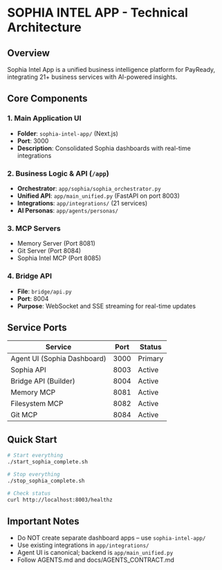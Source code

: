 # SOPHIA INTEL APP - Technical Architecture

## Overview
Sophia Intel App is a unified business intelligence platform for PayReady, integrating 21+ business services with AI-powered insights.

## Core Components

### 1. Main Application UI
- **Folder**: `sophia-intel-app/` (Next.js)
- **Port**: 3000
- **Description**: Consolidated Sophia dashboards with real-time integrations

### 2. Business Logic & API (`/app`)
- **Orchestrator**: `app/sophia/sophia_orchestrator.py`
- **Unified API**: `app/main_unified.py` (FastAPI on port 8003)
- **Integrations**: `app/integrations/` (21 services)
- **AI Personas**: `app/agents/personas/`

### 3. MCP Servers
- Memory Server (Port 8081)
- Git Server (Port 8084)
- Sophia Intel MCP (Port 8085)

### 4. Bridge API
- **File**: `bridge/api.py`
- **Port**: 8004
- **Purpose**: WebSocket and SSE streaming for real-time updates

## Service Ports
| Service | Port | Status |
|---------|------|--------|
| Agent UI (Sophia Dashboard) | 3000 | Primary |
| Sophia API | 8003 | Active |
| Bridge API (Builder) | 8004 | Active |
| Memory MCP | 8081 | Active |
| Filesystem MCP | 8082 | Active |
| Git MCP | 8084 | Active |

## Quick Start
```bash
# Start everything
./start_sophia_complete.sh

# Stop everything
./stop_sophia_complete.sh

# Check status
curl http://localhost:8003/healthz
```

## Important Notes
- Do NOT create separate dashboard apps – use `sophia-intel-app/`
- Use existing integrations in `app/integrations/`
- Agent UI is canonical; backend is `app/main_unified.py`
- Follow AGENTS.md and docs/AGENTS_CONTRACT.md
